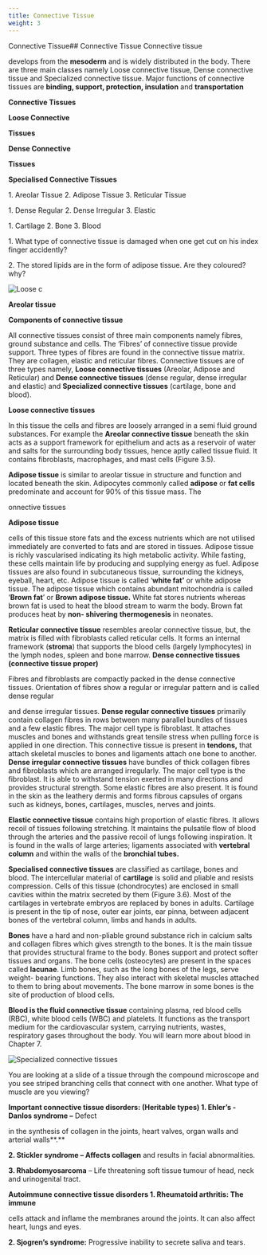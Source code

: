 ```yaml
---
title: Connective Tissue
weight: 3
---
```


Connective Tissue## Connective Tissue
 Connective tissue

develops from the **mesoderm** and is widely distributed in the body. There are three main classes namely Loose connective tissue, Dense connective tissue and Specialized connective tissue. Major functions of connective tissues are **binding, support, protection, insulation** and **transportation**

**Connective Tissues**

**Loose Connective**

**Tissues**

**Dense Connective**

**Tissues**

**Specialised Connective Tissues**

1\. Areolar Tissue 2. Adipose Tissue 3. Reticular Tissue

1\. Dense Regular 2. Dense Irregular 3. Elastic

1\. Cartilage 2. Bone 3. Blood

1\. What type of connective tissue is damaged when one get cut on his index finger accidently?

2\. The stored lipids are in the form of adipose tissue. Are they coloured? why?




  

![ Loose c](3.5.png "")


**Areolar tissue**

**Components of connective tissue**

All connective tissues consist of three main components namely fibres, ground substance and cells. The ‘Fibres’ of connective tissue provide support. Three types of fibres are found in the connective tissue matrix. They are collagen, elastic and reticular fibres. Connective tissues are of three types namely, **Loose connective tissues** (Areolar, Adipose and Reticular) and **Dense connective tissues** (dense regular, dense irregular and elastic) and **Specialized connective tissues** (cartilage, bone and blood).

**Loose connective tissues**

In this tissue the cells and fibres are loosely arranged in a semi fluid ground substances. For example the **Areolar connective tissue** beneath the skin acts as a support framework for epithelium and acts as a reservoir of water and salts for the surrounding body tissues, hence aptly called tissue fluid. It contains fibroblasts, macrophages, and mast cells (Figure 3.5).

**Adipose tissue** is similar to areolar tissue in structure and function and located beneath the skin. Adipocytes commonly called **adipose** or **fat cells** predominate and account for 90% of this tissue mass. The  

onnective tissues

**Adipose tissue**

cells of this tissue store fats and the excess nutrients which are not utilised immediately are converted to fats and are stored in tissues. Adipose tissue is richly vascularised indicating its high metabolic activity. While fasting, these cells maintain life by producing and supplying energy as fuel. Adipose tissues are also found in subcutaneous tissue, surrounding the kidneys, eyeball, heart, etc. Adipose tissue is called ‘**white fat’** or white adipose tissue. The adipose tissue which contains abundant mitochondria is called ‘**Brown fat**’ or **Brown adipose tissue.** White fat stores nutrients whereas brown fat is used to heat the blood stream to warm the body. Brown fat produces heat by **non- shivering** **thermogenesis** in neonates.

**Reticular connective tissue** resembles areolar connective tissue, but, the matrix is filled with fibroblasts called reticular cells. It forms an internal framework (**stroma**) that supports the blood cells (largely lymphocytes) in the lymph nodes, spleen and bone marrow. **Dense connective tissues (connective tissue proper)**

Fibres and fibroblasts are compactly packed in the dense connective tissues. Orientation of fibres show a regular or irregular pattern and is called dense regular




  

and dense irregular tissues. **Dense regular connective tissues** primarily contain collagen fibres in rows between many parallel bundles of tissues and a few elastic fibres. The major cell type is fibroblast. It attaches muscles and bones and withstands great tensile stress when pulling force is applied in one direction. This connective tissue is present in **tendons,** that attach skeletal muscles to bones and ligaments attach one bone to another. **Dense irregular connective tissues** have bundles of thick collagen fibres and fibroblasts which are arranged irregularly. The major cell type is the fibroblast. It is able to withstand tension exerted in many directions and provides structural strength. Some elastic fibres are also present. It is found in the skin as the leathery dermis and forms fibrous capsules of organs such as kidneys, bones, cartilages, muscles, nerves and joints.

**Elastic connective tissue** contains high proportion of elastic fibres. It allows recoil of tissues following stretching. It maintains the pulsatile flow of blood through the arteries and the passive recoil of lungs following inspiration. It is found in the walls of large arteries; ligaments associated with **vertebral column** and within the walls of the **bronchial tubes.**

**Specialised connective tissues** are classified as cartilage, bones and blood. The intercellular material of **cartilage** is solid and pliable and resists compression. Cells of this tissue (chondrocytes) are enclosed in small cavities within the matrix secreted by them (Figure 3.6). Most of the cartilages in vertebrate embryos are replaced by bones in adults. Cartilage is present in the tip of nose, outer ear joints, ear pinna, between adjacent bones of the vertebral column, limbs and hands in adults.  

**Bones** have a hard and non-pliable ground substance rich in calcium salts and collagen fibres which gives strength to the bones. It is the main tissue that provides structural frame to the body. Bones support and protect softer tissues and organs. The bone cells (osteocytes) are present in the spaces called **lacunae**. Limb bones, such as the long bones of the legs, serve weight- bearing functions. They also interact with skeletal muscles attached to them to bring about movements. The bone marrow in some bones is the site of production of blood cells.

**Blood is the fluid connective tissue** containing plasma, red blood cells (RBC), white blood cells (WBC) and platelets. It functions as the transport medium for the cardiovascular system, carrying nutrients, wastes, respiratory gases throughout the body. You will learn more about blood in Chapter 7.

![ Specialized connective tissues](3.6.png "")


You are looking at a slide of a tissue through the compound microscope and you see striped branching cells that connect with one another. What type of muscle are you viewing?




  

**Important connective tissue disorders: (Heritable types) 1. Ehler’s -Danlos syndrome –** Defect

in the synthesis of collagen in the joints, heart valves, organ walls and arterial walls**.**

**2\. Stickler syndrome – Affects collagen** and results in facial abnormalities.

**3\. Rhabdomyosarcoma** – Life threatening soft tissue tumour of head, neck and urinogenital tract.

**Autoimmune connective tissue disorders 1. Rheumatoid arthritis: The immune**

cells attack and inflame the membranes around the joints. It can also affect heart, lungs and eyes.

**2\. Sjogren’s syndrome:** Progressive inability to secrete saliva and tears.

